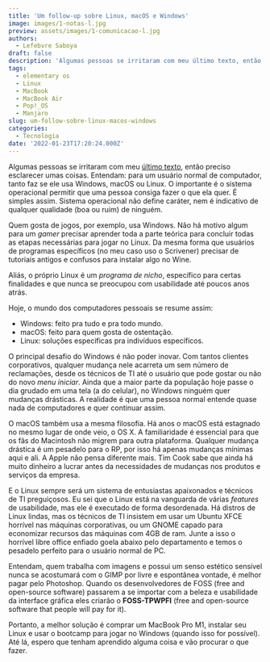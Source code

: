 ```yaml
---
title: 'Um follow-up sobre Linux, macOS e Windows'
image: images/1-notas-l.jpg
preview: assets/images/1-comunicacao-l.jpg
authors:
  - Lefebvre Saboya
draft: false
description: 'Algumas pessoas se irritaram com meu último texto, então preciso esclarecer umas coisas.'
tags:
  - elementary os
  - Linux
  - MacBook
  - MacBook Air
  - Pop!_OS
  - Manjaro
slug: um-follow-sobre-linux-macos-windows
categories:
  - Tecnologia
date: '2022-01-23T17:20:24.000Z'
---
```


Algumas pessoas se irritaram com meu [último texto](/post/qual-melhor-linux-para-macbook-air-antigo/), então preciso esclarecer umas coisas. Entendam: para um usuário normal de computador, tanto faz se ele usa Windows, macOS ou Linux. O importante é o sistema operacional permitir que uma pessoa consiga fazer o que ela quer. É simples assim. Sistema operacional não define caráter, nem é indicativo de qualquer qualidade (boa ou ruim) de ninguém.

Quem gosta de jogos, por exemplo, usa Windows. Não há motivo algum para um *gamer* precisar aprender toda a parte teórica para concluir todas as etapas necessárias para jogar no Linux. Da mesma forma que usuários de programas específicos (no meu caso uso o Scrivener) precisar de tutoriais antigos e confusos para instalar algo no Wine.

Aliás, o próprio Linux é um *programa de nicho*, específico para certas finalidades e que nunca se preocupou com usabilidade até poucos anos atrás.

Hoje, o mundo dos computadores pessoais se resume assim:

- Windows: feito pra tudo e pra todo mundo.
- macOS: feito para quem gosta de ostentação.
- Linux: soluções específicas pra indivíduos específicos.

O principal desafio do Windows é não poder inovar. Com tantos clientes corporativos, qualquer mudança nele acarreta um sem número de reclamações, desde os técnicos de TI até o usuário que pode gostar ou não do novo *menu iniciar*. Ainda que a maior parte da população hoje passe o dia grudado em uma tela (a do celular), no Windows ninguém quer mudanças drásticas. A realidade é que uma pessoa normal entende quase nada de computadores e quer continuar assim.

O macOS também usa a mesma filosofia. Há anos o macOS está estagnado no mesmo lugar de onde veio, o OS X. A familiaridade é essencial para que os fãs do Macintosh não migrem para outra plataforma. Qualquer mudança drástica é um pesadelo para o RP, por isso há apenas mudanças mínimas aqui e ali. A Apple não pensa diferente mais. Tim Cook sabe que ainda há muito dinheiro a lucrar antes da necessidades de mudanças nos produtos e serviços da empresa. 

E o Linux sempre será um sistema de entusiastas apaixonados e técnicos de TI preguiçosos. Eu sei que o Linux está na vanguarda de várias *features* de usabilidade, mas ele é executado de forma desordenada. Há distros de Linux lindas, mas os técnicos de TI insistem em usar um Ubuntu XFCE horrível nas máquinas corporativas, ou um GNOME capado para economizar recursos das máquinas com 4GB de ram. Junte a isso o horrível libre office enfiado goela abaixo pelo departamento e temos o pesadelo perfeito para o usuário normal de PC.

Entendam, quem trabalha com imagens e possui um senso estético sensível nunca se acostumará com o GIMP por livre e espontânea vontade, é melhor pagar pelo Photoshop. Quando os desenvolvedores de FOSS (free and open-source software) passarem a se importar com a beleza e usabilidade da interface gráfica eles criarão o **FOSS-TPWPFI** (free and open-source software that people will pay for it).

Portanto, a melhor solução é comprar um MacBook Pro M1, instalar seu Linux e usar o bootcamp para jogar no Windows (quando isso for possível). Até lá, espero que tenham aprendido alguma coisa e vão procurar o que fazer.